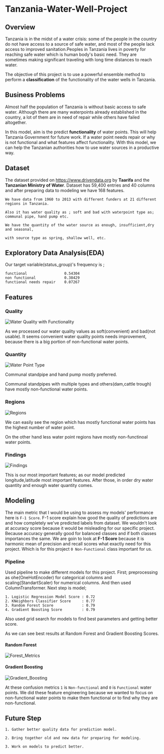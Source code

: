 # Tanzania-Water-Well-Project

## Overview 

Tanzania is in the midst of a water crisis: some of the people in the country do not have access to a source of safe water, and most of the people lack access to improved sanitation.Peoples in Tanzania lives in poverty for reaching safe water which is human body's basic need. They are sometimes making significant traveling with long time distances to reach water.

The objective of this project is to use a powerful ensemble method to perform a **classification** of the functionality of the water wells in Tanzania.


## Business Problems

Almost half the population of Tanzania is without basic access to safe water. Although there are many waterpoints already established in the country, a lot of them are in need of repair while others have failed altogether. 

In this model, aim is the predict **functionality** of water points. This will help Tanzania Government for future work.
If a water point needs repair or why is not functional and what features affect functionality. With this model, we can help the Tanzanian authorities how to use water sources in a productive way.

## Dataset

The dataset provided on https://www.drivendata.org by **Taarifa** and the **Tanzanian Ministry of Water**.
Dataset has 59,400 entries and 40 columns and after preparing data to modeling we have 168 features.

    We have data from 1960 to 2013 with different funders at 21 different regions in Tanzania. 

    Also it has water quality as ; soft and bad with waterpoint type as; communal pipe, hand pump etc.    

    We have the quantity of the water source as enough, insufficient,dry and seasonal,

    with source type as spring, shallow well, etc.
    
## Exploratory Data Analysis(EDA)

Our target variable(status_group)'s frequency is ;

    functional                 0.54304
    non functional             0.38429
    functional needs repair    0.07267

## Features 

### Quality
![Water Quality with Functionality](./images/water_quality.jpg)

As we processed our water quality values as soft(convenient) and bad(not usable). It seems convenient water quality points needs improvement, because there is a big portion of non-functional water points. 

### Quantity

![Water Point Type](./images/quantity.jpg)

Communal standpipe and hand pump mostly preferred.

Communal standpipes with multiple types and others(dam,cattle trough) have mostly non-functional water points.


### Regions 

![Regions](./images/regions.jpg)

We can easily see the region which has mostly functional water points has the highest number of water point.

On the other hand less water point regions have mostly non-functinoal water points.


### Findings

![Findings](./images/findings.jpg)


This is our most important features; as our model predicted longitude,latitude most important features. After those, in order dry water quantity and enough water quantity comes. 


## Modeling 

The main metric that I would be using to assess my models' performance here is `F-1 Score`. F-1 score explain how good the quality of predictions are and how completely we've predicted labels from dataset.  We wouldn't look at accuracy score because it would be misleading for our specific project. Because accuracy generally good for balanced classes and if both classes importances the same. We are goin to look at **F-1 Score** because it is harmonic mean of precision and recall scores what exactly need for this project. Which is for this project `0 Non-Functional` class important for us.


### Pipeline

Used pipeline to make different models for this project. First; preprocessing as ohe(OneHotEncoder) for categorical columns and scaling(StandartScaler) for numerical columns. And then used ColumnTransformer. Next step is model;
    
    1. Logistic Regression Model Score : 0.72
    2. KNeighbors Classifier Score     : 0.77
    3. Random Forest Score             : 0.79
    4. Gradient Boosting Score         : 0.79
 
Also used grid search for models to find best parameters and getting better score.

As we can see best results at Random Forest and Gradient Boosting Scores.

#### Random Forest 

![Forest_Metrics](./images/rf_metrics.jpg)

#### Gradient Boosting

![Gradient_Boosting](./images/gb_metrics.jpg)


At these confusion metrics `1` is `Non-functional` and `0` is `Functional` water points. We did these feature engineering because we wanted to focus on non-functional water points to make them functional or to find why they are non-functional. 

## Future Step

    1. Gather better quality data for prediction model.

    2. Bring together old and new data for preparing for modeling.

    3. Work on models to predict better.
